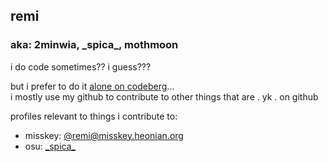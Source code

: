 ## remi
### aka: 2minwia, \_spica\_, mothmoon

i do code sometimes?? i guess???

but i prefer to do it [alone on codeberg](https://codeberg.org/remi/)...  
i mostly use my github to contribute to other things that are . yk . on github

profiles relevant to things i contribute to:
* misskey: [@remi@misskey.heonian.org](https://misskey.heonian.org/@remi)
* osu: [\_spica\_](https://osu.ppy.sh)
